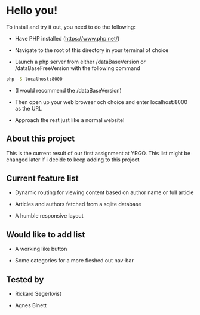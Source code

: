 # Hello you!

To install and try it out, you need to do the following:

-   Have PHP installed (https://www.php.net/)

-   Navigate to the root of this directory in your terminal of choice

-   Launch a php server from either /dataBaseVersion or /dataBaseFreeVersion with the following command

```sh
php -S localhost:8000
```

-   (I would recommend the /dataBaseVersion)

-   Then open up your web browser och choice and enter localhost:8000 as the URL

-   Approach the rest just like a normal website!

## About this project

This is the current result of our first assignment at YRGO. This list might be changed later if i decide to keep adding to this project.

## Current feature list

-   Dynamic routing for viewing content based on author name or full article

-   Articles and authors fetched from a sqlite database

-   A humble responsive layout

## Would like to add list

-   A working like button

-   Some categories for a more fleshed out nav-bar

## Tested by

-   Rickard Segerkvist

-   Agnes Binett
